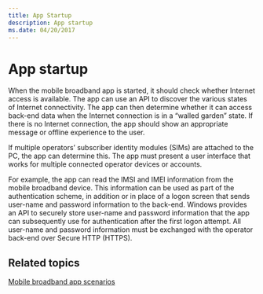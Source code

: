 ```yaml
---
title: App Startup
description: App startup
ms.date: 04/20/2017
---
```


# App startup


When the mobile broadband app is started, it should check whether Internet access is available. The app can use an API to discover the various states of Internet connectivity. The app can then determine whether it can access back-end data when the Internet connection is in a “walled garden” state. If there is no Internet connection, the app should show an appropriate message or offline experience to the user.

If multiple operators’ subscriber identity modules (SIMs) are attached to the PC, the app can determine this. The app must present a user interface that works for multiple connected operator devices or accounts.

For example, the app can read the IMSI and IMEI information from the mobile broadband device. This information can be used as part of the authentication scheme, in addition or in place of a logon screen that sends user-name and password information to the back-end. Windows provides an API to securely store user-name and password information that the app can subsequently use for authentication after the first logon attempt. All user-name and password information must be exchanged with the operator back-end over Secure HTTP (HTTPS).

## Related topics


[Mobile broadband app scenarios](./account-management.md)

 

